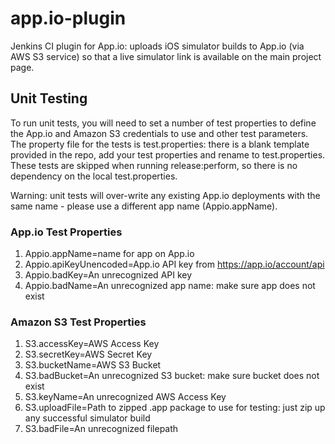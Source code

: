 app.io-plugin
=============

Jenkins CI plugin for App.io: uploads iOS simulator builds to App.io (via AWS S3 service) so that a live simulator link is available on the main project page.

## Unit Testing
To run unit tests, you will need to set a number of test properties to define the App.io and Amazon S3 credentials to use and other test parameters.  The property file for the tests is test.properties: there is a blank template provided in the repo, add your test properties and rename to test.properties.  These tests are skipped when running release:perform, so there is no dependency on the local test.properties.

Warning: unit tests will over-write any existing App.io deployments with the same name - please use a different app name (Appio.appName).


### App.io Test Properties
1. Appio.appName=name for app on App.io
2. Appio.apiKeyUnencoded=App.io API key from https://app.io/account/api
3. Appio.badKey=An unrecognized API key
4. Appio.badName=An unrecognized app name: make sure app does not exist

### Amazon S3 Test Properties 
1. S3.accessKey=AWS Access Key
2. S3.secretKey=AWS Secret Key
3. S3.bucketName=AWS S3 Bucket
4. S3.badBucket=An unrecognized S3 bucket: make sure bucket does not exist
5. S3.keyName=An unrecognized AWS Access Key
6. S3.uploadFile=Path to zipped .app package to use for testing: just zip up any successful simulator build
7. S3.badFile=An unrecognized filepath



